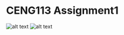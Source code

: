 # CENG113 Assignment1

![alt text](https://github.com/tnhnydg/CENG113/blob/master/Assignment1/Descriptions/Assignment4_Descriptions.png)
![alt text](https://github.com/tnhnydg/CENG113/blob/master/Assignment1/Descriptions/Assignment4_Descriptions2.png)